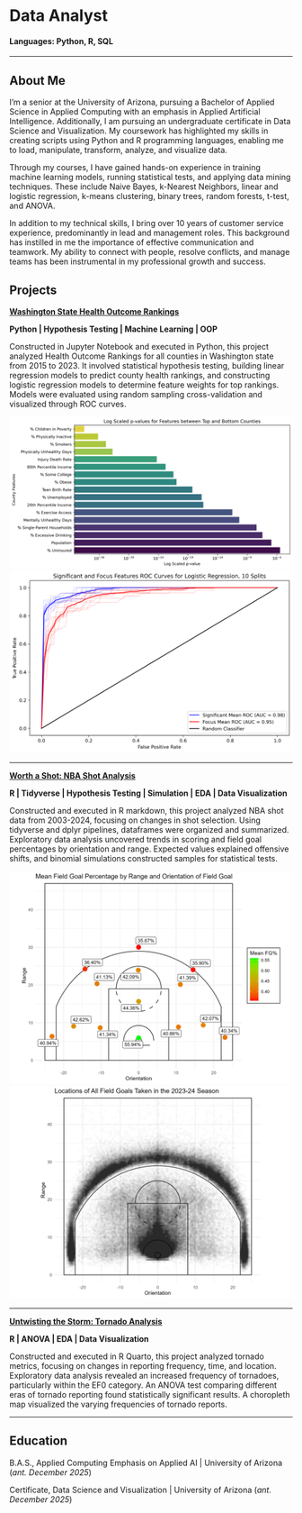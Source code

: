 # Data Analyst

#### Languages: Python, R, SQL
---
## About Me
I’m a senior at the University of Arizona, pursuing a Bachelor of Applied Science in Applied Computing with an emphasis in Applied Artificial Intelligence. Additionally, I am pursuing an undergraduate certificate in Data Science and Visualization. My coursework has highlighted my skills in creating scripts using Python and R programming languages, enabling me to load, manipulate, transform, analyze, and visualize data.

Through my courses, I have gained hands-on experience in training machine learning models, running statistical tests, and applying data mining techniques. These include Naive Bayes, k-Nearest Neighbors, linear and logistic regression, k-means clustering, binary trees, random forests, t-test, and ANOVA.

In addition to my technical skills, I bring over 10 years of customer service experience, predominantly in lead and management roles. This background has instilled in me the importance of effective communication and teamwork. My ability to connect with people, resolve conflicts, and manage teams has been instrumental in my professional growth and success.

## Projects
**[Washington State Health Outcome Rankings](https://github.com/EScotCarpenter/washington-state-health-outcomes)**

**Python \| Hypothesis Testing \| Machine Learning \| OOP**

Constructed in Jupyter Notebook and executed in Python, this project analyzed Health Outcome Rankings for all counties in Washington state from 2015 to 2023. It involved statistical hypothesis testing, building linear regression models to predict county health rankings, and constructing logistic regression models to determine feature weights for top rankings. Models were evaluated using random sampling cross-validation and visualized through ROC curves.

![pVals](images/pvals.png) 
![Evals](images/ROC.png) 

---
**[Worth a Shot: NBA Shot Analysis](https://github.com/EScotCarpenter/worth-a-shot-NBA-shot-analysis)**

**R \| Tidyverse \| Hypothesis Testing \| Simulation \| EDA \| Data Visualization**

Constructed and executed in R markdown, this project analyzed NBA shot data from 2003-2024, focusing on changes in shot selection. Using tidyverse and dplyr pipelines, dataframes were organized and summarized. Exploratory data analysis uncovered trends in scoring and field goal percentages by orientation and range. Expected values explained offensive shifts, and binomial simulations constructed samples for statistical tests.

![FG](images/CourtFG.png) 
![scatter24](images/Scatter2023-24.png) 

---


**[Untwisting the Storm: Tornado Analysis](https://github.com/EScotCarpenter/untwisting-the-storm-tornado-analysis)**

**R \| ANOVA \| EDA \| Data Visualization**

Constructed and executed in R Quarto, this project analyzed tornado metrics, focusing on changes in reporting frequency, time, and location. Exploratory data analysis revealed an increased frequency of tornadoes, particularly within the EF0 category. An ANOVA test comparing different eras of tornado reporting found statistically significant results. A choropleth map visualized the varying frequencies of tornado reports.

---
## Education
  
  B.A.S., Applied Computing Emphasis on Applied AI | University of Arizona (_ant. December 2025_)
  
  Certificate, Data Science and Visualization | University of Arizona (_ant. December 2025_)
